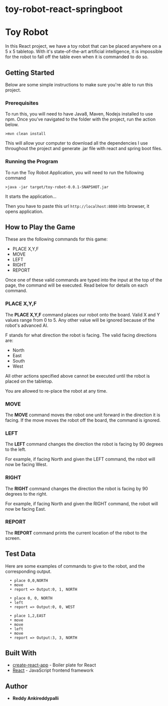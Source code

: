 # toy-robot-react-springboot
# Toy Robot

In this React project, we have a toy robot that can be placed anywhere on a 5 x 5 tabletop. 
With it's state-of-the-art artificial intelligence, it is impossible for the robot to fall off the table even when it is commanded to do so.

## Getting Started

Below are some simple instructions to make sure you're able to run this project.

### Prerequisites

To run this, you will need to have Java8, Maven, Nodejs installed to use npm. Once you've navigated to the folder with the project, run the action below.

```
>mvn clean install

```

This will allow your computer to download all the dependencies I use throughout the project and generate .jar file with react and spring boot files.

### Running the Program

To run the Toy Robot Application, you will need to run the following command

```
>java -jar target/toy-robot-0.0.1-SNAPSHOT.jar

```
It starts the application...

Then you have to paste this url `http://localhost:8080` into browser, it opens application.

## How to Play the Game

These are the following commands for this game:

- PLACE X,Y,F
- MOVE
- LEFT
- RIGHT
- REPORT

Once one of these valid commands are typed into the input at the top of the page, the command will be executed. Read below for details on each command.

### PLACE X,Y,F

The **PLACE X,Y,F** command places our robot onto the board. Valid X and Y values range from 0 to 5. Any other value will be ignored because of the robot's advanced AI.

F stands for what direction the robot is facing. The valid facing directions are:

- North
- East
- South
- West

All other actions specified above cannot be executed until the robot is placed on the tabletop.

You are allowed to re-place the robot at any time.

### MOVE

The **MOVE** command moves the robot one unit forward in the direction it is facing. If the move moves the robot off the board, the command is ignored.

### LEFT

The **LEFT** command changes the direction the robot is facing by 90 degrees to the left.

For example, if facing North and given the LEFT command, the robot will now be facing West.

### RIGHT

The **RIGHT** command changes the direction the robot is facing by 90 degrees to the right.

For example, if facing North and given the RIGHT command, the robot will now be facing East.

### REPORT

The **REPORT** command prints the current location of the robot to the screen.

## Test Data

Here are some examples of commands to give to the robot, and the corresponding output.

```
  •	place 0,0,NORTH
  •	move
  •	report => Output:0, 1, NORTH
  
  •	place 0, 0, NORTH
  •	left
  •	report => Output:0, 0, WEST
  
  •	place 1,2,EAST
  •	move
  •	move
  •	left
  •	move
  •	report => Output:3, 3, NORTH
```


## Built With

- [create-react-app](https://github.com/facebook/create-react-app) - Boiler plate for React
- [React](https://reactjs.org/) - JavaScript frontend framework

## Author

- **Reddy Ankireddypalli**

